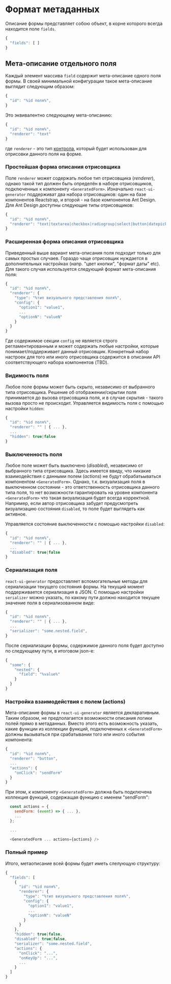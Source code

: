# Формат метаданных

Описание формы представляет собою объект, в корне которого всегда находится поле `fields`. 

```js
{
  "fields": [ ]
}
```

## Мета-описание отдельного поля

Каждый элемент массива `field` содержит мета-описание одного поля формы. В своей минимальной конфигурации такое мета-описание выглядит следующим образом:

```js
{
  "id": "%id поля%",
}
```

Это эквивалентно следующему мета-описанию:

```js
{
  "id": "%id поля%",
  "renderer": "text"
}
```

где `renderer` - это тип [контрола](https://en.wikipedia.org/wiki/Widget_(GUI)), который будет использован для отрисовки данного поля на форме.


### Простейшая форма описания отрисовщика

Поле `renderer` может содержать любое тип отрисовщика (*renderer*), однако такой тип должен быть определён в наборе отрисовщиков, подключенных к компоненту `<GeneratedForm>`. Изначально `react-ui-generator` поддерживат два набора отрисовщиков: один на базе компонентов Reactstrap, и второй - на базе компонентов Ant Design. Для Ant Design доступны следующие типы отрисовщиков:

```js
{
  "id": "%id поля%",
  "renderer": "text|textarea|checkbox|radiogroup|select|button|datepicker|upload"
}
```

### Расширенная форма описания отрисовщика

Приведенный выше вариант мета-описания поля подходит только для самых простых случаев. Гораздо чаще отрисовщик нуждается в дополнительных настройках (напр. "цвет кнопки", "формат даты" etc). Для такого случая используется следующий формат мета-описания поля:

```js
{
  "id": "%id поля%",
  "renderer": {
    "type": "%тип визуального представления поля%",
    "config": {
      "option1": "value1",
      ...
      "optionN": "valueN"
    }
  }
}
```

Где содержимое секции `config` не является строго регламентированным и может содержать любые настройки, которые понимает/поддерживает данный отрисовщик. Конкретный набор настроек для того или иного отрисовщика содержится в описании API соответствующего набора компонентов (TBD).

### Видимость поля

Любое поле формы может быть скрыто, независимо от выбранного типа отрисовщика. Решение об отображении/скрытии поля принимается до вызова отрисовщика поля, и в случае скрытия - такого вызова просто не происходит. Управляется видимость поля с помощью настройки `hidden`:

```js
{
  "id": "%id поля%",
  "renderer": "" | { ... },
  ...
  "hidden": true|false
}
```

### Выключенность поля

Любое поле может быть выключено (*disabled*), независимо от выбранного типа отрисовщика. Здесь имеется ввиду, что никакие взаимодействия с данными полем (*actions*) не будут обрабатьываться компонентом `<GeneratedForm>`. Однако, т.к. визуализация поля в выключенном состоянии - это ответственность отрисовщика данного типа поля, то нет возможности гарантировать на уровне компонента `<GeneratedForm>` что такая визуализация будет всегда корректной. Например, если автор отрисовщика забудет предусмотреть визуализацию состояния `disabled`, то поле будет выглядеть как активное.

Управляется состояние выключенности с помощью настройки `disabled`:

```js
{
  "id": "%id поля%",
  "renderer": "" | { ... },
  ...
  "disabled": true|false
}
```

### Сериализация поля

`react-ui-generator` предоставляет вспомогательные методы для сериализации текущего состояния формы. На текущий момент поддерживается сериализация в JSON. С помощью настройки `serializer` можно указать, по какому пути должно находится текущее значение поля в сериализованном виде:

```js
{
  "id": "%id поля%",
  "renderer": "" | { ... },
  ...
  "serializer": "some.nested.field",
}
```

После сериализации формы, содержимое данного поля будет доступно по следующему пути, в итоговом json-е:

```js
{
  "some": {
    "nested": {
      "field": "%value%"
    }
  }
}
```

### Настройка взаимодействия с полем (actions)

Мета-описание формы в `react-ui-generator` является декларативным. Таким образом, не предполагается возможности описания логики полей прямо в метаданных. Вместо этого есть возможность указать, какие функции из коллекции функций, подключенных к `<GeneratedForm>` должны вызываться при срабатывании того или иного события компонента:

```js
{
  "id": "%id поля%",
  "renderer": "button",
  ...
  "actions": {
    "onClick": "sendForm"
  }
}
```

При этом, к компоненту `<GeneratedForm>` должна быть подключена коллекция функций, содержащая функцию с именем "sendForm":

```js
  const actions = {
    sendForm: (event) => { ... },
    ...
  };

  ...

  <GeneratedForm ... actions={actions} />
```

### Полный пример

Итого, метаописание всей формы будет иметь слелующую структуру:

```js
{
  "fields": [
    {
      "id": "%id поля%",
      "renderer": {
        "type": "%тип визуального представления поля%",
        "config": {
          "option1": "value1",
          ...
          "optionN": "valueN"
        }
      }
    },
    "hidden": true|false,
    "disabled": true|false,
    "serializer": "some.nested.field",
    "actions": {
      "onClick": "...",
      "onKeyUp": "...",
      ...
    }
  ]
}
```
